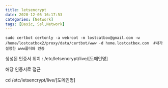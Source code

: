 ```yaml
---
title: letsencrypt
date: 2020-12-05 16:17:53
categories: [Network]
tags: [Basic, Ssl,Network]
---
```


```
sudo certbot certonly -a webroot -m lostcatbox@gmail.com -w /home/lostcatbox2/proxy/data/certbot/www -d home.lostcatbox.com  #내가 설정한 www폴더와 인증
```

생성된 인증서 위치 : /etc/letsencrypt/live/[도메인명]

해당 인증서로 접근

cd /etc/letsencrypt/live/[도메인명]



